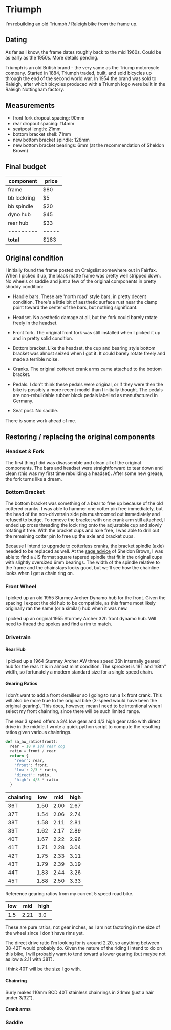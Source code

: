 # Triumph

I'm rebuilding an old Triumph / Raleigh bike from the frame up.

## Dating

As far as I know, the frame dates roughly back to the mid 1960s.
Could be as early as the 1950s.
More details pending.

Triumph is an old British brand - the very same as the Triump motorcycle company.
Started in 1884, Triumph traded, built, and sold bicycles up through the end of the second world war.
In 1954 the brand was sold to Raleigh, after which bicycles produced with a Triumph logo were built in the Raleigh Nottingham factory.


## Measurements

* front fork dropout spacing: 90mm
* rear dropout spacing: 114mm
* seatpost length: 21mm
* bottom bracket shell: 71mm
* new bottom bracket spindle: 128mm
* new bottom bracket bearings: 6mm (at the recommendation of Sheldon Brown)

## Final budget

| component   | price |
| ---------   | ----- |
| frame       | $80   |
| bb lockring | $5    |
| bb spindle  | $20   |
| dyno hub    | $45   |
| rear hub    | $33   |
| ---------   | ----- |
| **total**   | $183  |

## Original condition

I initially found the frame posted on Craigslist somewhere out in Fairfax.
When I picked it up, the black matte frame was pretty well stripped down.
No wheels or saddle and just a few of the original components in pretty shoddy condition:

* Handle bars.
These are 'north road' style bars, in pretty decent condition.
There's a little bit of aesthetic surface rust near the clamp point toward the center of the bars, but nothing significant.

* Headset.
No aesthetic damage at all, but the fork could barely rotate freely in the headset.

* Front fork.
The original front fork was still installed when I picked it up and in pretty solid condition.

* Bottom bracket.
Like the headset, the cup and bearing style bottom bracket was almost seized when I got it.
It could barely rotate freely and made a terrible noise.

* Cranks.
The original cottered crank arms came attached to the bottom bracket.

* Pedals.
I don't think these pedals were original, or if they were then the bike is possibly a more recent model than I initially thought.
The pedals are non-rebuildable rubber block pedals labelled as manufactured in Germany.

* Seat post. No saddle.

There is some work ahead of me.

## Restoring / replacing the original components

### Headset & Fork

The first thing I did was disassemble and clean all of the original components.
The bars and headset were straightforward to tear down and clean (this was my first time rebuilding a headset).
After some new grease, the fork turns like a dream.

### Bottom Bracket

The bottom bracket was something of a bear to free up because of the old cottered cranks.
I was able to hammer one cotter pin free immediately, but the head of the non-drivetrain side pin mushroomed out immediately and refused to budge.
To remove the bracket with one crank arm still attached, I ended up cross threading the lock ring onto the adjustable cup and slowly rotating it free.
With the bracket cups and axle free, I was able to drill out the remaining cotter pin to free up the axle and bracket cups.

Because I intend to upgrade to cotterless cranks, the bracket spindle (axle) needed to be replaced as well.
At the [sage advice](https://www.sheldonbrown.com/raleigh26.html) of Sheldon Brown, I was able to find a JIS format square tapered spindle that fit in the original cups with slightly oversized 6mm bearings.
The width of the spindle relative to the frame and the chainstays looks good, but we'll see how the chainline looks when I get a chain ring on.

### Front Wheel

I picked up an old 1955 Sturmey Archer Dynamo hub for the front.
Given the spacing I expect the old hub to be compatible, as this frame most likely originally ran the same (or a similar) hub when it was new.

I picked up an original 1955 Sturmey Archer 32h front dynamo hub.
Will need to thread the spokes and find a rim to match.


### Drivetrain

#### Rear Hub

I picked up a 1964 Sturmey Archer AW three speed 36h internally geared hub for the rear.
It is in almost mint condition.
The sprocket is 18T and 1/8th" width, so fortunately a modern standard size for a single speed chain.

#### Gearing Ratios

I don't want to add a front derailleur so I going to run a 1x front crank.
This will also be more true to the original bike (3-speed would have been the original gearing).
This does, however, mean I need to be intentional when I select my front chainring, since there will be such limited range.

The rear 3 speed offers a 3/4 low gear and 4/3 high gear ratio with direct drive in the middle.
I wrote a quick python script to compute the resulting ratios given various chainrings.

```python
def sa_aw_ratio(front):
  rear = 18 # 18T rear cog
  ratio = front / rear
  return {
    'rear': rear,
    'front': front,
    'low': 2/3 * ratio,
    'direct': ratio,
    'high': 4/3 * ratio
  }
```

| chainring | low  | mid  | high |
| --------- | ---- | ---- | ---- |
| 36T       | 1.50 | 2.00 | 2.67 |
| 37T       | 1.54 | 2.06 | 2.74 |
| 38T       | 1.58 | 2.11 | 2.81 |
| 39T       | 1.62 | 2.17 | 2.89 |
| 40T       | 1.67 | 2.22 | 2.96 |
| 41T       | 1.71 | 2.28 | 3.04 |
| 42T       | 1.75 | 2.33 | 3.11 |
| 43T       | 1.79 | 2.39 | 3.19 |
| 44T       | 1.83 | 2.44 | 3.26 |
| 45T       | 1.88 | 2.50 | 3.33 |

Reference gearing ratios from my current 5 speed road bike.

| low | mid  | high |
| --- | ---- | ---- |
| 1.5 | 2.21 | 3.0  |

These are pure ratios, not gear inches, as I am not factoring in the size of the wheel since I don't have rims yet.

The direct drive ratio I'm looking for is around 2.20, so anything between 38-42T would probably do.
Given the nature of the riding I intend to do on this bike, I will probably want to tend toward a lower gearing (but maybe not as low a 2.11 with 38T).

I think 40T will be the size I go with.

#### Chainring

Surly makes 110mm BCD 40T stainless chainrings in 2.1mm (just a hair under 3/32").


#### Crank arms

### Saddle


